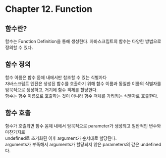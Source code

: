 # Chapter 12. Function

## 함수란?
함수는 Function Definition을 통해 생성한다. 자바스크립트의 함수는 다양한 방법으로 정의할 수 있다.  

## 함수 정의
함수 이름은 함수 몸체 내에서만 참조할 수 있는 식별자다  
자바스크립트 엔진은 생성된 함수를 호출하기 위해 함수 이름과 동일한 이름의 식별자를 암묵적으로 생성하고, 거기에 함수 객체를 할당한다.  
함수는 함수 이름으로 호출하는 것이 아니라 함수 객체를 가리키는 식별자로 호출한다.

## 함수 호출
함수가 호출되면 함수 몸체 내에서 암묵적으로 parameter가 생성되고 일반적인 변수와 마찬가지로  
undefined로 초기화된 이후 argument가 순서대로 할당된다.  
arguments가 부족해서 arguments가 할당되지 않은 parameters의 값은 undefined다.  
